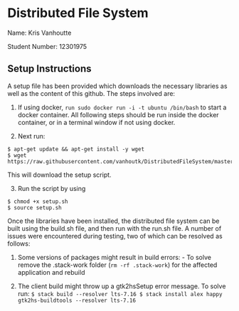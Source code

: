 # Distributed File System

Name: Kris Vanhoutte

Student Number: 12301975

## Setup Instructions

A setup file has been provided which downloads the necessary libraries as well as the content of this github. The steps involved are:

1. If using docker, `run sudo docker run -i -t ubuntu /bin/bash` to start a docker container. All following steps should be run inside the docker container, or in a terminal window if not using docker.

2. Next run:
  ```
  $ apt-get update && apt-get install -y wget
  $ wget https://raw.githubusercontent.com/vanhoutk/DistributedFileSystem/master/setup.sh
  ```
  This will download the setup script.

3. Run the script by using
  ```
  $ chmod +x setup.sh
  $ source setup.sh
  ```

Once the libraries have been installed, the distributed file system can be built using the build.sh file, and then run with the run.sh file.
A number of issues were encountered during testing, two of which can be resolved as follows:

  1. Some versions of packages might result in build errors:
    - To solve remove the .stack-work folder (`rm -rf .stack-work`) for the affected application and rebuild

  2. The client build might throw up a gtk2hsSetup error message. To solve run:
    ```
    $ stack build --resolver lts-7.16
    $ stack install alex happy gtk2hs-buildtools --resolver lts-7.16
    ```